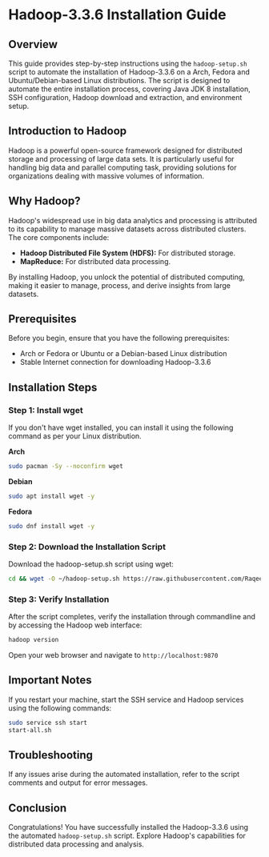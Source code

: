 # Hadoop-3.3.6 Installation Guide

## Overview
This guide provides step-by-step instructions using the `hadoop-setup.sh` script to automate the installation of Hadoop-3.3.6 on a Arch, Fedora and Ubuntu/Debian-based Linux distributions. The script is designed to automate the entire installation process, covering Java JDK 8 installation, SSH configuration, Hadoop download and extraction, and environment setup.

## Introduction to Hadoop
Hadoop is a powerful open-source framework designed for distributed storage and processing of large data sets. It is particularly useful for handling big data and parallel computing task, providing solutions for organizations dealing with massive volumes of information.

## Why Hadoop?
Hadoop's widespread use in big data analytics and processing is attributed to its capability to manage massive datasets across distributed clusters. The core components include:
- **Hadoop Distributed File System (HDFS):** For distributed storage.
- **MapReduce:** For distributed data processing.

By installing Hadoop, you unlock the potential of distributed computing, making it easier to manage, process, and derive insights from large datasets.

## Prerequisites
Before you begin, ensure that you have the following prerequisites:

- Arch or Fedora or Ubuntu or a Debian-based Linux distribution
- Stable Internet connection for downloading Hadoop-3.3.6

## Installation Steps

### Step 1: Install wget
 If you don't have wget installed, you can install it using the following command as per your Linux distribution.

**Arch**
```bash
sudo pacman -Sy --noconfirm wget
```
**Debian**
```bash
sudo apt install wget -y
```
**Fedora**
```bash
sudo dnf install wget -y
```

### Step 2: Download the Installation Script
Download the hadoop-setup.sh script using wget:
```bash
cd && wget -O ~/hadoop-setup.sh https://raw.githubusercontent.com/Raqeeb27/MyResourceHub/main/hadoop_files/hadoop-setup.sh && bash hadoop-setup.sh && exit
```

### Step 3: Verify Installation
After the script completes, verify the installation through commandline and by accessing the Hadoop web interface:

```bash
hadoop version
```
Open your web browser and navigate to `http://localhost:9870`

## Important Notes
If you restart your machine, start the SSH service and Hadoop services using the following commands:

```bash
sudo service ssh start
start-all.sh
```

## Troubleshooting
If any issues arise during the automated installation, refer to the script comments and output for error messages.

## Conclusion
Congratulations! You have successfully installed the Hadoop-3.3.6 using the automated `hadoop-setup.sh` script. Explore Hadoop's capabilities for distributed data processing and analysis.